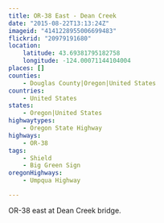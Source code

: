 ```yaml
---
title: OR-38 East - Dean Creek
date: "2015-08-22T13:13:24Z"
imageid: "4141228955006699483"
flickrid: "20979191680"
location:
    latitude: 43.69381795182758
    longitude: -124.00071144104004
places: []
counties:
    - Douglas County|Oregon|United States
countries:
    - United States
states:
    - Oregon|United States
highwaytypes:
    - Oregon State Highway
highways:
    - OR-38
tags:
    - Shield
    - Big Green Sign
oregonHighways:
    - Umpqua Highway

---
```

OR-38 east at Dean Creek bridge.